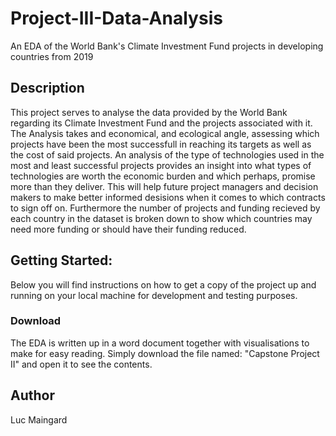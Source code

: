 # Project-III-Data-Analysis
An EDA of the World Bank's Climate Investment Fund projects in developing countries from 2019

## Description
This project serves to analyse the data provided by the World Bank regarding its Climate Investment Fund and the projects 
associated with it. The Analysis takes and economical, and ecological angle, assessing which projects have been the most 
successfull in reaching its targets as well as the cost of said projects. An analysis of the type of technologies used in the 
most and least successful projects provides an insight into what types of technologies are worth the economic burden and which
perhaps, promise more than they deliver. This will help future project managers and decision makers to make better informed
desisions when it comes to which contracts to sign off on. Furthermore the number of projects and funding recieved by each 
country in the dataset is broken down to show which countries may need more funding or should have their funding reduced. 

## Getting Started:
Below you will find instructions on how to get a copy of the project up and running on your local machine for development and testing purposes. 

### Download
The EDA is written up in a word document together with visualisations to make for easy reading. Simply download the file named: "Capstone Project II" and open it to see the contents.

## Author 
Luc Maingard
